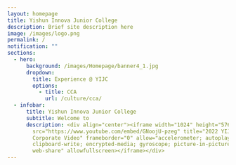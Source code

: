```yaml
---
layout: homepage
title: Yishun Innova Junior College
description: Brief site description here
image: /images/logo.png
permalink: /
notification: ""
sections:
  - hero:
      background: /images/Homepage/banner4_1.jpg
      dropdown:
        title: Experience @ YIJC
        options:
          - title: CCA
            url: /culture/cca/
  - infobar:
      title: Yishun Innova Junior College
      subtitle: Welcome to
      description: <div align="center"><iframe width="1024" height="576"
        src="https://www.youtube.com/embed/GNoojU-pzeg" title="2022 YIJC
        Corporate Video" frameborder="0" allow="accelerometer; autoplay;
        clipboard-write; encrypted-media; gyroscope; picture-in-picture;
        web-share" allowfullscreen></iframe></div>
---
```

